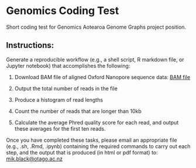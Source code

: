 # Genomics Coding Test

Short coding test for Genomics Aotearoa Genome Graphs project position.

## Instructions:

Generate a reproducible workflow (e.g., a shell script, R markdown file, or Jupyter notebook) that accomplishes the following:

1. Download BAM file of aligned Oxford Nanopore sequence data: [BAM file](https://raw.githubusercontent.com/mikblack/GenomicsCodingTest/main/ont-reads-aligned.bam)

2. Output the total number of reads in the file

3. Produce a histogram of read lengths

4. Count the number of reads that are longer than 10kb

5. Calculate the average Phred quality score for each read, and output these averages for the first ten reads.

Once you have completed these tasks, please email an appropriate file (e.g., .sh, .Rmd, .ipynb) containing the required commands to carry out each step, and the output that is produced (in html or pdf format)
to: mik.black@otago.ac.nz
